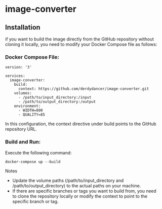 # image-converter

## Installation
if you want to build the image directly from the GitHub repository without cloning it locally, you need to modify your Docker Compose file as follows:

### Docker Compose File:
```
version: '3'

services:
  image-converter:
    build:
      context: https://github.com/derdydancer/image-converter.git
    volumes:
      - /path/to/input_directory:/input
      - /path/to/output_directory:/output
    environment:
      - WIDTH=800
      - QUALITY=85
```
In this configuration, the context directive under build points to the GitHub repository URL.

### Build and Run:
Execute the following command:
```
docker-compose up --build
```
Notes
- Update the volume paths (/path/to/input_directory and /path/to/output_directory) to the actual paths on your machine.
- If there are specific branches or tags you want to build from, you need to clone the repository locally or modify the context to point to the specific branch or tag.
